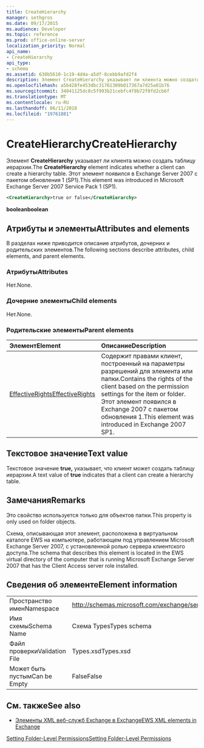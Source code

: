 ```yaml
---
title: CreateHierarchy
manager: sethgros
ms.date: 09/17/2015
ms.audience: Developer
ms.topic: reference
ms.prod: office-online-server
localization_priority: Normal
api_name:
- CreateHierarchy
api_type:
- schema
ms.assetid: 630b5610-1c19-4d4a-a5df-8cebb9afd2f4
description: Элемент CreateHierarchy указывает ли клиента можно создать таблицу иерархии. Этот элемент появился в Exchange Server 2007 с пакетом обновления 1 (SP1).
ms.openlocfilehash: a5b428fe453dbc31761309b017367a7d25a01b76
ms.sourcegitcommit: 34041125dc8c5f993b21cebfc4f8b72f0fd2cb6f
ms.translationtype: MT
ms.contentlocale: ru-RU
ms.lasthandoff: 06/11/2018
ms.locfileid: "19761881"
---
```

# <a name="createhierarchy"></a><span data-ttu-id="4a82b-104">CreateHierarchy</span><span class="sxs-lookup"><span data-stu-id="4a82b-104">CreateHierarchy</span></span>

<span data-ttu-id="4a82b-105">Элемент **CreateHierarchy** указывает ли клиента можно создать таблицу иерархии.</span><span class="sxs-lookup"><span data-stu-id="4a82b-105">The **CreateHierarchy** element indicates whether a client can create a hierarchy table.</span></span> <span data-ttu-id="4a82b-106">Этот элемент появился в Exchange Server 2007 с пакетом обновления 1 (SP1).</span><span class="sxs-lookup"><span data-stu-id="4a82b-106">This element was introduced in Microsoft Exchange Server 2007 Service Pack 1 (SP1).</span></span> 
  
```xml
<CreateHierarchy>true or false</CreateHierarchy>
```

 <span data-ttu-id="4a82b-107">**boolean**</span><span class="sxs-lookup"><span data-stu-id="4a82b-107">**boolean**</span></span>
## <a name="attributes-and-elements"></a><span data-ttu-id="4a82b-108">Атрибуты и элементы</span><span class="sxs-lookup"><span data-stu-id="4a82b-108">Attributes and elements</span></span>

<span data-ttu-id="4a82b-109">В разделах ниже приводится описание атрибутов, дочерних и родительских элементов.</span><span class="sxs-lookup"><span data-stu-id="4a82b-109">The following sections describe attributes, child elements, and parent elements.</span></span>
  
### <a name="attributes"></a><span data-ttu-id="4a82b-110">Атрибуты</span><span class="sxs-lookup"><span data-stu-id="4a82b-110">Attributes</span></span>

<span data-ttu-id="4a82b-111">Нет.</span><span class="sxs-lookup"><span data-stu-id="4a82b-111">None.</span></span>
  
### <a name="child-elements"></a><span data-ttu-id="4a82b-112">Дочерние элементы</span><span class="sxs-lookup"><span data-stu-id="4a82b-112">Child elements</span></span>

<span data-ttu-id="4a82b-113">Нет.</span><span class="sxs-lookup"><span data-stu-id="4a82b-113">None.</span></span>
  
### <a name="parent-elements"></a><span data-ttu-id="4a82b-114">Родительские элементы</span><span class="sxs-lookup"><span data-stu-id="4a82b-114">Parent elements</span></span>

|<span data-ttu-id="4a82b-115">**Элемент**</span><span class="sxs-lookup"><span data-stu-id="4a82b-115">**Element**</span></span>|<span data-ttu-id="4a82b-116">**Описание**</span><span class="sxs-lookup"><span data-stu-id="4a82b-116">**Description**</span></span>|
|:-----|:-----|
|[<span data-ttu-id="4a82b-117">EffectiveRights</span><span class="sxs-lookup"><span data-stu-id="4a82b-117">EffectiveRights</span></span>](effectiverights.md) <br/> |<span data-ttu-id="4a82b-118">Содержит правами клиент, построенный на параметры разрешений для элемента или папки.</span><span class="sxs-lookup"><span data-stu-id="4a82b-118">Contains the rights of the client based on the permission settings for the item or folder.</span></span> <span data-ttu-id="4a82b-119">Этот элемент появился в Exchange 2007 с пакетом обновления 1.</span><span class="sxs-lookup"><span data-stu-id="4a82b-119">This element was introduced in Exchange 2007 SP1.</span></span>  <br/> |
   
## <a name="text-value"></a><span data-ttu-id="4a82b-120">Текстовое значение</span><span class="sxs-lookup"><span data-stu-id="4a82b-120">Text value</span></span>

<span data-ttu-id="4a82b-121">Текстовое значение **true,** указывает, что клиент может создать таблицу иерархии.</span><span class="sxs-lookup"><span data-stu-id="4a82b-121">A text value of **true** indicates that a client can create a hierarchy table.</span></span> 
  
## <a name="remarks"></a><span data-ttu-id="4a82b-122">Замечания</span><span class="sxs-lookup"><span data-stu-id="4a82b-122">Remarks</span></span>

<span data-ttu-id="4a82b-123">Это свойство используется только для объектов папки.</span><span class="sxs-lookup"><span data-stu-id="4a82b-123">This property is only used on folder objects.</span></span>
  
<span data-ttu-id="4a82b-124">Схема, описывающая этот элемент, расположена в виртуальном каталоге EWS на компьютере, работающем под управлением Microsoft Exchange Server 2007, с установленной ролью сервера клиентского доступа.</span><span class="sxs-lookup"><span data-stu-id="4a82b-124">The schema that describes this element is located in the EWS virtual directory of the computer that is running Microsoft Exchange Server 2007 that has the Client Access server role installed.</span></span>
  
## <a name="element-information"></a><span data-ttu-id="4a82b-125">Сведения об элементе</span><span class="sxs-lookup"><span data-stu-id="4a82b-125">Element information</span></span>

|||
|:-----|:-----|
|<span data-ttu-id="4a82b-126">Пространство имен</span><span class="sxs-lookup"><span data-stu-id="4a82b-126">Namespace</span></span>  <br/> |http://schemas.microsoft.com/exchange/services/2006/types  <br/> |
|<span data-ttu-id="4a82b-127">Имя схемы</span><span class="sxs-lookup"><span data-stu-id="4a82b-127">Schema Name</span></span>  <br/> |<span data-ttu-id="4a82b-128">Схема Types</span><span class="sxs-lookup"><span data-stu-id="4a82b-128">Types schema</span></span>  <br/> |
|<span data-ttu-id="4a82b-129">Файл проверки</span><span class="sxs-lookup"><span data-stu-id="4a82b-129">Validation File</span></span>  <br/> |<span data-ttu-id="4a82b-130">Types.xsd</span><span class="sxs-lookup"><span data-stu-id="4a82b-130">Types.xsd</span></span>  <br/> |
|<span data-ttu-id="4a82b-131">Может быть пустым</span><span class="sxs-lookup"><span data-stu-id="4a82b-131">Can be Empty</span></span>  <br/> |<span data-ttu-id="4a82b-132">False</span><span class="sxs-lookup"><span data-stu-id="4a82b-132">False</span></span>  <br/> |
   
## <a name="see-also"></a><span data-ttu-id="4a82b-133">См. также</span><span class="sxs-lookup"><span data-stu-id="4a82b-133">See also</span></span>



- [<span data-ttu-id="4a82b-134">Элементы XML веб-служб Exchange в Exchange</span><span class="sxs-lookup"><span data-stu-id="4a82b-134">EWS XML elements in Exchange</span></span>](ews-xml-elements-in-exchange.md)


[<span data-ttu-id="4a82b-135">Setting Folder-Level Permissions</span><span class="sxs-lookup"><span data-stu-id="4a82b-135">Setting Folder-Level Permissions</span></span>](http://msdn.microsoft.com/library/c7530e86-5112-401c-b10a-9c054ae59f07%28Office.15%29.aspx)

